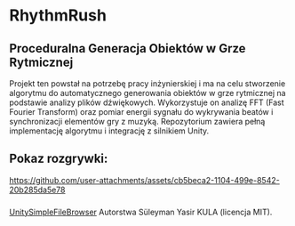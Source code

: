 # RhythmRush

## Proceduralna Generacja Obiektów w Grze Rytmicznej

Projekt ten powstał na potrzebę pracy inżynierskiej i ma na celu stworzenie algorytmu do automatycznego generowania obiektów w grze rytmicznej na podstawie analizy plików dźwiękowych. Wykorzystuje on analizę FFT (Fast Fourier Transform) oraz pomiar energii sygnału do wykrywania beatów i synchronizacji elementów gry z muzyką. Repozytorium zawiera pełną implementację algorytmu i integrację z silnikiem Unity.

## Pokaz rozgrywki:

https://github.com/user-attachments/assets/cb5beca2-1104-499e-8542-20b285da5e78

###
[UnitySimpleFileBrowser](https://github.com/yasirkula/UnitySimpleFileBrowser?tab=MIT-1-ov-file#readme) Autorstwa Süleyman Yasir KULA (licencja MIT).
